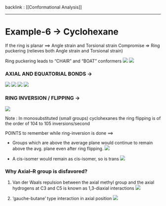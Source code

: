 backlink : [[Conformational Analysis]]

---
# Example-6 -> Cyclohexane

If the ring is planar ==> Angle strain and Torsional strain
Compromise => Ring puckering (relieves both Angle strain and Torsional strain)

Ring puckering leads to “CHAIR” and “BOAT” conformers
![](https://i.imgur.com/8FMb9L1.png)
![](https://i.imgur.com/YhKnToG.png)

### AXIAL AND EQUATORIAL BONDS ->

![](https://i.imgur.com/ESsahqK.png)
 ![](https://i.imgur.com/QaKyJs4.png)
 ![](https://i.imgur.com/yVmrt3B.png)
![](https://i.imgur.com/hzHUmaf.png)

### RING INVERSION / FLIPPING ->

![](https://i.imgur.com/DdcNN0p.png)


Note : In monosubstituted (small groups) cyclohexanes the ring flipping is of the order of 104 to 105 inversions/second

<span class="orange">POINTS to remember while ring-inversion is done ==></span> 
- Groups which are above the average plane would continue to remain above the avg. plane even after ring flipping. 
![](https://i.imgur.com/d2yjUJ1.png)

- A cis-isomer would remain as cis-isomer, so is trans 
![](https://i.imgur.com/w8R3p19.png)


### Why Axial–R group is disfavored?
1. Van der Waals repulsion between the axial methyl group and the axial hydrogens at C3 and C5 is known as 1,3-diaxial interactions 
![](https://i.imgur.com/EmOfcjr.png)

2. ‘gauche-butane’ type interaction in axial position 
![](https://i.imgur.com/GbBaRCX.png)


